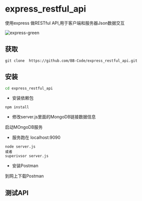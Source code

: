 # express_restful_api
使用express 做RESTful API,用于客户端和服务器Json数据交互


![express-green](https://img.shields.io/badge/express-4.x-green.svg) 

## 获取

```
git clone  https://github.com/BB-Code/express_restful_api.git
```

## 安装

``` bash
cd express_restful_api
```

- 安装依赖包

`npm install`

- 修改server.js里面的MongoDB链接数据信息

启动MOngoDB服务

- 服务跑在 localhost:9090

```
node server.js
或者 
superivsor server.js
```

- 安装Postman

到网上下载Postman

## 测试API

![]()
